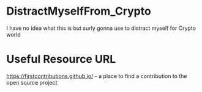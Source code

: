 # DistractMyselfFrom_Crypto
I have no idea what this is but surly gonna use to distract myself for Crypto world
# Useful Resource URL
https://firstcontributions.github.io/ - a place to find a contribution to the open source project
